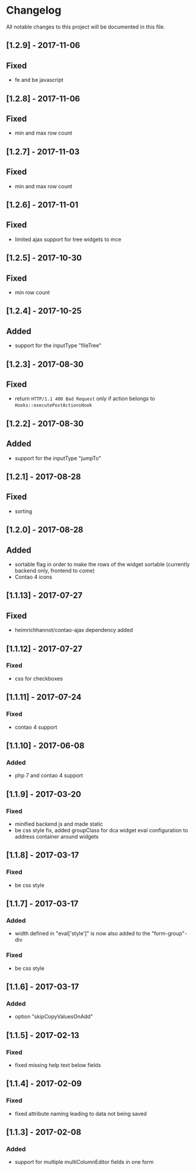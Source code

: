 # Changelog
All notable changes to this project will be documented in this file.

## [1.2.9] - 2017-11-06

## Fixed
- fe and be javascript

## [1.2.8] - 2017-11-06

## Fixed
- min and max row count

## [1.2.7] - 2017-11-03

## Fixed
- min and max row count

## [1.2.6] - 2017-11-01

## Fixed
- limited ajax support for tree widgets to mce

## [1.2.5] - 2017-10-30

## Fixed
- min row count

## [1.2.4] - 2017-10-25

## Added
- support for the inputType "fileTree"

## [1.2.3] - 2017-08-30

## Fixed
- return `HTTP/1.1 400 Bad Request` only if action belongs to `Hooks::executePostActionsHook`

## [1.2.2] - 2017-08-30

## Added
- support for the inputType "jumpTo"

## [1.2.1] - 2017-08-28

## Fixed
- sorting

## [1.2.0] - 2017-08-28

## Added
- sortable flag in order to make the rows of the widget sortable (currently backend only, frontend to come)
- Contao 4 icons

## [1.1.13] - 2017-07-27

## Fixed
- heimrichhannot/contao-ajax dependency added

## [1.1.12] - 2017-07-27

### Fixed
- css for checkboxes

## [1.1.11] - 2017-07-24

### Fixed
- contao 4 support

## [1.1.10] - 2017-06-08

### Added
- php 7 and contao 4 support

## [1.1.9] - 2017-03-20

### Fixed
- minified backend js and made static
- be css style fix, added groupClass for dca widget eval configuration to address container around widgets

## [1.1.8] - 2017-03-17

### Fixed
- be css style

## [1.1.7] - 2017-03-17

### Added
- width defined in "eval['style']" is now also added to the "form-group"-div

### Fixed
- be css style

## [1.1.6] - 2017-03-17

### Added
- option "skipCopyValuesOnAdd"

## [1.1.5] - 2017-02-13

### Fixed
- fixed missing help text below fields

## [1.1.4] - 2017-02-09

### Fixed
- fixed attribute naming leading to data not being saved

## [1.1.3] - 2017-02-08

### Added
- support for multiple multiColumnEditor fields in one form

